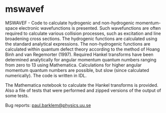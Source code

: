 # mswavef

MSWAVEF - Code to calculate hydrogenic and non-hydrogenic momentum-space electronic wavefunctions is presented.  Such wavefunctions are often required to calculate various collision processes, such as excitation and line broadening cross sections.  The hydrogenic functions are calculated using the standard analytical expressions.  The non-hydrogenic functions are calculated within quantum defect theory according to the method of Hoang Binh and van Regemorter (1997).  Required Hankel transforms have been determined analytically for angular momentum quantum numbers ranging from zero to 13 using Mathematica.  Calculations for higher angular momentum quantum numbers are possible, but slow (since calculated numerically).  The code is written in IDL.

The Mathematica notebook to calculate the Hankel transforms is provided.  Also a file of tests that were performed and zipped versions of the output of some tests.

Bug reports: paul.barklem@physics.uu.se
